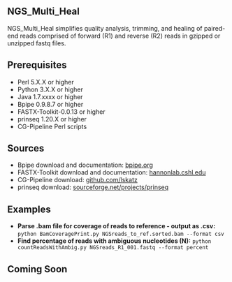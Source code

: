 ## NGS_Multi_Heal
NGS_Multi_Heal simplifies quality analysis, trimming, and healing of paired-end reads
comprised of forward (R1) and reverse (R2) reads in gzipped or unzipped fastq files.

## Prerequisites
* Perl 5.X.X or higher
* Python 3.X.X or higher
* Java 1.7.xxxx or higher
* Bpipe 0.9.8.7 or higher
* FASTX-Toolkit-0.0.13 or higher
* prinseq 1.20.X or higher
* CG-Pipeline Perl scripts

## Sources
* Bpipe download and documentation: [bpipe.org](http://docs.bpipe.org)
* FASTX-Toolkit download and documentation: [hannonlab.cshl.edu](http://hannonlab.cshl.edu/fastx_toolkit)
* CG-Pipeline download: [github.com/lskatz](https://github.com/lskatz/CG-Pipeline)
* prinseq download: [sourceforge.net/projects/prinseq](https://sourceforge.net/projects/prinseq/files/standalone/)

## Examples
* **Parse .bam file for coverage of reads to reference - output as .csv:**
```python BamCoveragePrint.py NGSreads_to_ref.sorted.bam --format csv```
* **Find percentage of reads with ambiguous nucleotides (N):**
```python countReadsWithAmbig.py NGSreads_R1_001.fastq --format percent```

## Coming Soon

